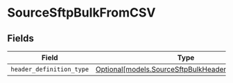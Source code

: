 # SourceSftpBulkFromCSV


## Fields

| Field                                                                                                  | Type                                                                                                   | Required                                                                                               | Description                                                                                            |
| ------------------------------------------------------------------------------------------------------ | ------------------------------------------------------------------------------------------------------ | ------------------------------------------------------------------------------------------------------ | ------------------------------------------------------------------------------------------------------ |
| `header_definition_type`                                                                               | [Optional[models.SourceSftpBulkHeaderDefinitionType]](../models/sourcesftpbulkheaderdefinitiontype.md) | :heavy_minus_sign:                                                                                     | N/A                                                                                                    |